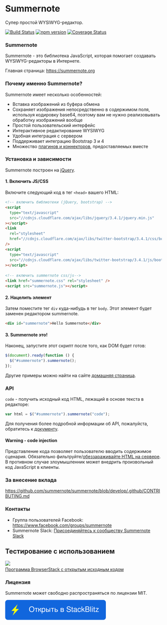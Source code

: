 # Summernote

Супер простой WYSIWYG-редактор.

[![Build Status](https://travis-ci.org/summernote/summernote.svg?branch=develop)](http://travis-ci.org/summernote/summernote)
[![npm version](https://badge.fury.io/js/summernote.svg)](http://badge.fury.io/js/summernote)
[![Coverage Status](https://coveralls.io/repos/summernote/summernote/badge.svg?branch=develop&service=github)](https://coveralls.io/github/summernote/summernote?branch=develop)

### Summernote

Summernote - это библиотека JavaScript, которая помогает создавать WYSIWYG-редакторы в Интернете.

Главная страница: <https://summernote.org>

### Почему именно Summernote?

Summernote имеет несколько особенностей:

- Вставка изображений из буфера обмена
- Сохраняет изображения непосредственно в содержимом поля, используя кодировку base64, поэтому вам не нужно реализовывать обработку изображений вообще
- Простой пользовательский интерфейс
- Интерактивное редактирование WYSIWYG
- Удобная интеграция с сервером
- Поддерживает интеграцию Bootstrap 3 и 4
- Множество [плагинов и коннекторов](https://github.com/summernote/awesome-summernote), предоставляемых вместе

### Установка и зависимости

Summernote построен на [jQuery](http://jquery.com/).

#### 1. Включить JS/CSS

Включите следующий код в тег `<head>` вашего HTML:

```html
<!-- включить библиотеки (jQuery, bootstrap) -->
<script
  type="text/javascript"
  src="//cdnjs.cloudflare.com/ajax/libs/jquery/3.4.1/jquery.min.js"
></script>
<link
  rel="stylesheet"
  href="//cdnjs.cloudflare.com/ajax/libs/twitter-bootstrap/3.4.1/css/bootstrap.min.css"
/>
<script
  type="text/javascript"
  src="//cdnjs.cloudflare.com/ajax/libs/twitter-bootstrap/3.4.1/js/bootstrap.min.js"
></script>

<!-- включить summernote css/js-->
<link href="summernote.css" rel="stylesheet" />
<script src="summernote.js"></script>
```

#### 2. Нацелить элемент

Затем поместите тег `div` куда-нибудь в тег `body`. Этот элемент будет заменен редактором summernote.

```html
<div id="summernote">Hello Summernote</div>
```

#### 3. Summernote это!

Наконец, запустите этот скрипт после того, как DOM будет готов:

```javascript
$(document).ready(function () {
  $("#summernote").summernote();
});
```

Другие примеры можно найти на сайте [домашняя страница](http://summernote.org/examples).

### API

`code` - получить исходный код HTML, лежащий в основе текста в редакторе:

```javascript
var html = $("#summernote").summernote("code");
```

Для получения более подробной информации об API, пожалуйста, обратитесь к [документу](http://summernote.org/getting-started/#basic-api).

#### Warning - code injection

Представление кода позволяет пользователю вводить содержимое сценария. Обязательно фильтруйте/[обеззараживайте HTML на сервере](https://github.com/search?l=JavaScript&q=sanitize+html). В противном случае злоумышленник может внедрить произвольный код JavaScript в клиенты.

### За внесение вклада

https://github.com/summernote/summernote/blob/develop/.github/CONTRIBUTING.md

### Контакты

- Группа пользователей Facebook: https://www.facebook.com/groups/summernote
- Summernote Slack: [Присоединяйтесь к сообществу Summernote Slack](https://communityinviter.com/apps/summernote/summernote)

## Тестирование с использованием

<a target="_blank" href="https://www.browserstack.com/"><img width="200" src="https://www.browserstack.com/images/layout/browserstack-logo-600x315.png"></a><br>
[Программа BrowserStack с открытым исходным кодом](https://www.browserstack.com/open-source)

### Лицензия

Summernote может свободно распространяться по лицензии MIT.

[![Правка на StackBlitz ⚡️](https://raw.githubusercontent.com/warsan/gsap-react-route-anim-expro/master/but.svg)](https://stackblitz.com/github/warsan/prosto-summernote)
